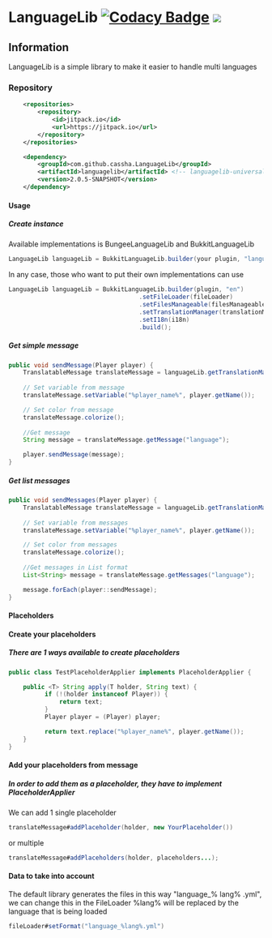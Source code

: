 # LanguageLib [![Codacy Badge](https://app.codacy.com/project/badge/Grade/7d0836959bc8471a913a5c0b698a9790)](https://www.codacy.com/manual/NotCacha/LanguageLib?utm_source=github.com&amp;utm_medium=referral&amp;utm_content=NotCacha/LanguageLib&amp;utm_campaign=Badge_Grade) [![](https://jitpack.io/v/cassha/LanguageLib.svg)](https://jitpack.io/#cassha/LanguageLib)

## Information
LanguageLib is a simple library to make it easier to handle multi languages

### Repository
````xml
	<repositories>
		<repository>
		    <id>jitpack.io</id>
		    <url>https://jitpack.io</url>
		</repository>
	</repositories>

	<dependency>
	    <groupId>com.github.cassha.LanguageLib</groupId>
	    <artifactId>languagelib</artifactId> <!-- languagelib-universal, languagelib-bukkit, languagelib-bungee -->
	    <version>2.0.5-SNAPSHOT</version>
	</dependency>
````

#### Usage

##### Create instance

Available implementations is BungeeLanguageLib and BukkitLanguageLib

````java
LanguageLib languageLib = BukkitLanguageLib.builder(your plugin, "language").build();
````

In any case, those who want to put their own implementations can use
````java
LanguageLib languageLib = BukkitLanguageLib.builder(plugin, "en")
                                    .setFileLoader(fileLoader)
                                    .setFilesManageable(filesManageable)
                                    .setTranslationManager(translationManager)
                                    .setI18n(i18n)
                                    .build();
````

##### Get simple message
````java
public void sendMessage(Player player) {
    TranslatableMessage translateMessage = languageLib.getTranslationManager().getTranslation("path");
    
    // Set variable from message
    translateMessage.setVariable("%player_name%", player.getName());

    // Set color from message
    translateMessage.colorize();
    
    //Get message
    String message = translateMessage.getMessage("language");

    player.sendMessage(message);
}
````

##### Get list messages
````java
public void sendMessages(Player player) {
    TranslatableMessage translateMessage = languageLib.getTranslationManager().getTranslation("path");
    
    // Set variable from messages
    translateMessage.setVariable("%player_name%", player.getName());

    // Set color from messages
    translateMessage.colorize();
    
    //Get messages in List format
    List<String> message = translateMessage.getMessages("language");

    message.forEach(player::sendMessage);
}
````

#### Placeholders

#### Create your placeholders

##### There are 1 ways available to create placeholders

````java
public class TestPlaceholderApplier implements PlaceholderApplier {

    public <T> String apply(T holder, String text) {
          if (!(holder instanceof Player)) {
              return text;
          }
          Player player = (Player) player;

          return text.replace("%player_name%", player.getName());
    }
}
````

#### Add your placeholders from message

##### In order to add them as a placeholder, they have to implement PlaceholderApplier

We can add 1 single placeholder

```java
translateMessage#addPlaceholder(holder, new YourPlaceholder())
```

or multiple

```java
translateMessage#addPlaceholders(holder, placeholders...);
```

#### Data to take into account
The default library generates the files in this way "language_% lang% .yml", we can change this in the FileLoader
%lang% will be replaced by the language that is being loaded
```java
fileLoader#setFormat("language_%lang%.yml")
```
